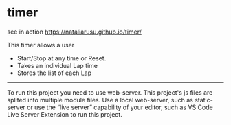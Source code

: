 # timer
see in action https://nataliarusu.github.io/timer/

This timer allows a user
- Start/Stop at any time or Reset.
- Takes an individual Lap time
- Stores the list of each Lap

---

To run this project you need to use web-server. This project's js files are splited into multiple module files. Use a local web-server, such as static-server or use the “live server” capability of your editor, such as VS Code Live Server Extension to run this project.
